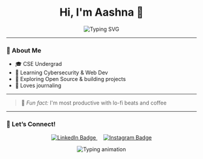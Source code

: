 <h1 align="center">Hi, I'm Aashna 🌷</h1>

<p align="center">
  <img src="https://readme-typing-svg.demolab.com?font=Fira+Code&pause=700&color=F49AC2&center=true&width=500&lines=Making+Mistakes,+Making+Progress" alt="Typing SVG" />
</p>

---

### 🌸 About Me

- 🎓 CSE Undergrad 
- 🔐 Learning Cybersecurity & Web Dev
- 🌱 Exploring Open Source & building projects
- 🎨 Loves journaling

---

> 🍵 *Fun fact:* I'm most productive with lo-fi beats and coffee

---

### 🌼 Let’s Connect!
<p align="center">
  <a href="https://www.linkedin.com/in/aashna-puri-389954306/" target="_blank" rel="noopener noreferrer" title="Connect with me on LinkedIn">
    <img src="https://img.shields.io/badge/🌐 LinkedIn-0077B5?style=for-the-badge&logo=linkedin&logoColor=white" alt="LinkedIn Badge"/>
  </a>
  &nbsp;&nbsp;&nbsp;
  <a href="https://www.instagram.com/aaa.aashna/" target="_blank" rel="noopener noreferrer" title="Follow me on Instagram">
    <img src="https://img.shields.io/badge/📸 Instagram-E4405F?style=for-the-badge&logo=instagram&logoColor=white" alt="Instagram Badge"/>
  </a>
</p>

<p align="center">
  <img src="https://readme-typing-svg.demolab.com?font=Fira+Code&pause=800&color=F49AC2&center=true&vCenter=true&width=450&lines=✨+Let's+be+internet+friends!+💬;🧃+DM+open+for+collabs+or+chaat~+🤍" alt="Typing animation" />
</p>



